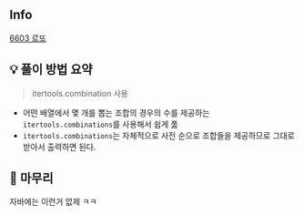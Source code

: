 ## Info
[6603 로또](https://www.acmicpc.net/problem/6603)

## 💡 풀이 방법 요약
> itertools.combination 사용
- 어떤 배열에서 몇 개를 뽑는 조합의 경우의 수를 제공하는 `itertools.combinations`를 사용해서 쉽게 풂
- `itertools.combinations`는 자체적으로 사전 순으로 조합들을 제공하므로 그대로 받아서 출력하면 된다.

## 🙂 마무리
자바에는 이런거 없제 ㅋㅋ
